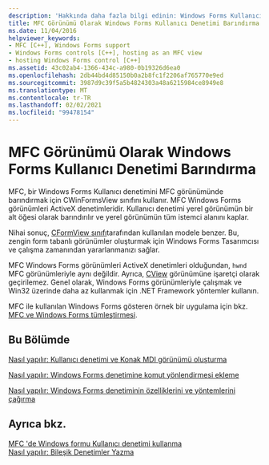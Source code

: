 ```yaml
---
description: 'Hakkında daha fazla bilgi edinin: Windows Forms Kullanıcı denetimini MFC görünümü olarak barındırma'
title: MFC Görünümü Olarak Windows Forms Kullanıcı Denetimi Barındırma
ms.date: 11/04/2016
helpviewer_keywords:
- MFC [C++], Windows Forms support
- Windows Forms controls [C++], hosting as an MFC view
- hosting Windows Forms control [C++]
ms.assetid: 43c02ab4-1366-434c-a980-0b19326d6ea0
ms.openlocfilehash: 2db44bd4d85150b0a2b8fc1f2206af765770e9ed
ms.sourcegitcommit: 3987d9c39f5a5b4824303a48a6215984ce8949e8
ms.translationtype: MT
ms.contentlocale: tr-TR
ms.lasthandoff: 02/02/2021
ms.locfileid: "99478154"
---
```

# <a name="hosting-a-windows-forms-user-control-as-an-mfc-view"></a>MFC Görünümü Olarak Windows Forms Kullanıcı Denetimi Barındırma

MFC, bir Windows Forms Kullanıcı denetimini MFC görünümünde barındırmak için CWinFormsView sınıfını kullanır. MFC Windows Forms görünümleri ActiveX denetimleridir. Kullanıcı denetimi yerel görünümün bir alt öğesi olarak barındırılır ve yerel görünümün tüm istemci alanını kaplar.

Nihai sonuç, [CFormView sınıfı](../mfc/reference/cformview-class.md)tarafından kullanılan modele benzer. Bu, zengin form tabanlı görünümler oluşturmak için Windows Forms Tasarımcısı ve çalışma zamanından yararlanmanızı sağlar.

MFC Windows Forms görünümleri ActiveX denetimleri olduğundan, `hwnd` MFC görünümleriyle aynı değildir. Ayrıca, [CView](../mfc/reference/cview-class.md) görünümüne işaretçi olarak geçirilemez. Genel olarak, Windows Forms görünümleriyle çalışmak ve Win32 üzerinde daha az kullanmak için .NET Framework yöntemler kullanın.

MFC ile kullanılan Windows Forms gösteren örnek bir uygulama için bkz. [MFC ve Windows Forms tümleştirmesi](https://download.cnet.com/MFC-and-WinForms-Integration/3000-2383_4-75453644.html).

## <a name="in-this-section"></a>Bu Bölümde

[Nasıl yapılır: Kullanıcı denetimi ve Konak MDI görünümü oluşturma](../dotnet/how-to-create-the-user-control-and-host-mdi-view.md)

[Nasıl yapılır: Windows Forms denetimine komut yönlendirmesi ekleme](../dotnet/how-to-add-command-routing-to-the-windows-forms-control.md)

[Nasıl yapılır: Windows Forms denetiminin özelliklerini ve yöntemlerini çağırma](../dotnet/how-to-call-properties-and-methods-of-the-windows-forms-control.md)

## <a name="see-also"></a>Ayrıca bkz.

[MFC 'de Windows formu Kullanıcı denetimi kullanma](../dotnet/using-a-windows-form-user-control-in-mfc.md)<br/>
[Nasıl yapılır: Bileşik Denetimler Yazma](/dotnet/framework/winforms/controls/how-to-author-composite-controls)
